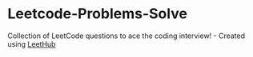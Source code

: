 # Leetcode-Problems-Solve
Collection of LeetCode questions to ace the coding interview! - Created using [LeetHub](https://github.com/QasimWani/LeetHub)
